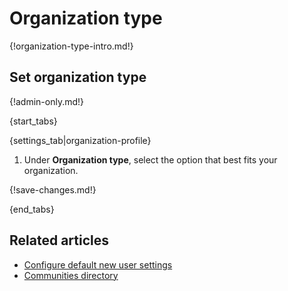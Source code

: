 # Organization type

{!organization-type-intro.md!}

## Set organization type

{!admin-only.md!}

{start_tabs}

{settings_tab|organization-profile}

1. Under **Organization type**, select the option that best fits
   your organization.

{!save-changes.md!}

{end_tabs}

## Related articles

* [Configure default new user settings](/help/configure-default-new-user-settings)
* [Communities directory](/help/communities-directory)
